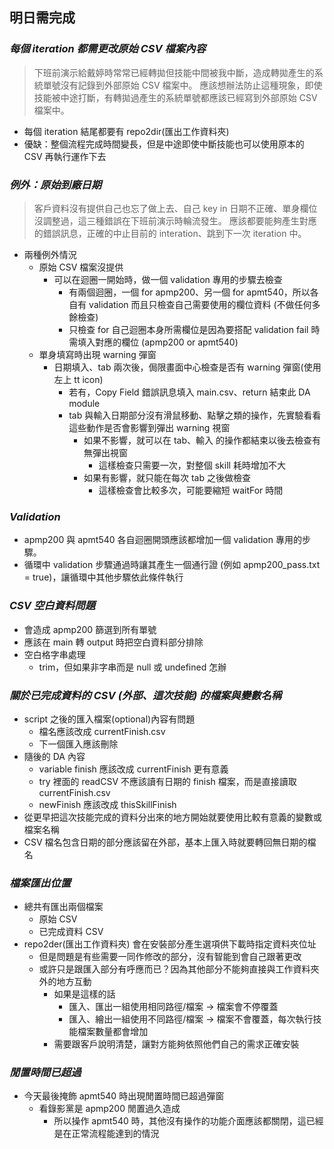 ## **明日需完成**

### _每個 iteration 都需更改原始 CSV 檔案內容_

> 下班前演示給戴婷時常常已經轉拋但技能中間被我中斷，造成轉拋產生的系統單號沒有記錄到外部原始 CSV 檔案中。
> 應該想辦法防止這種現象，即使技能被中途打斷，有轉拋過產生的系統單號都應該已經寫到外部原始 CSV 檔案中。

- 每個 iteration 結尾都要有 repo2dir(匯出工作資料夾)
- 優缺：整個流程完成時間變長，但是中途即使中斷技能也可以使用原本的 CSV 再執行運作下去

### _例外：原始到廠日期_

> 客戶資料沒有提供自己也忘了做上去、自己 key in 日期不正確、單身欄位沒調整過，這三種錯誤在下班前演示時輪流發生。
> 應該都要能夠產生對應的錯誤訊息，正確的中止目前的 interation、跳到下一次 iteration 中。

- 兩種例外情況
  - 原始 CSV 檔案沒提供
    - 可以在迴圈一開始時，做一個 validation 專用的步驟去檢查
      - 有兩個迴圈，一個 for apmp200、另一個 for apmt540，所以各自有 validation 而且只檢查自己需要使用的欄位資料 (不做任何多餘檢查)
      - 只檢查 for 自己迴圈本身所需欄位是因為要搭配 validation fail 時需填入對應的欄位 (apmp200 or apmt540)
  - 單身填寫時出現 warning 彈窗
    - 日期填入、tab 兩次後，侷限畫面中心檢查是否有 warning 彈窗(使用左上 tt icon)
      - 若有，Copy Field 錯誤訊息填入 main.csv、return 結束此 DA module
      - tab 與輸入日期部分沒有滑鼠移動、點擊之類的操作，先實驗看看這些動作是否會影響到彈出 warning 視窗
        - 如果不影響，就可以在 tab、輸入 的操作都結束以後去檢查有無彈出視窗
          - 這樣檢查只需要一次，對整個 skill 耗時增加不大
        - 如果有影響，就只能在每次 tab 之後做檢查
          - 這樣檢查會比較多次，可能要縮短 waitFor 時間

### _Validation_

- apmp200 與 apmt540 各自迴圈開頭應該都增加一個 validation 專用的步驟。
- 循環中 validation 步驟通過時讓其產生一個通行證 (例如 apmp200_pass.txt = true)，讓循環中其他步驟依此條件執行

### _CSV 空白資料問題_

- 會造成 apmp200 篩選到所有單號
- 應該在 main 轉 output 時把空白資料部分排除
- 空白格字串處理
  - trim，但如果非字串而是 null 或 undefined 怎辦

### _關於已完成資料的 CSV (外部、這次技能) 的檔案與變數名稱_

- script 之後的匯入檔案(optional)內容有問題
  - 檔名應該改成 currentFinish.csv
  - 下一個匯入應該刪除
- 隨後的 DA 內容
  - variable finish 應該改成 currentFinish 更有意義
  - try 裡面的 readCSV 不應該讀有日期的 finish 檔案，而是直接讀取 currentFinish.csv
  - newFinish 應該改成 thisSkillFinish
- 從更早把這次技能完成的資料分出來的地方開始就要使用比較有意義的變數或檔案名稱
- CSV 檔名包含日期的部分應該留在外部，基本上匯入時就要轉回無日期的檔名

### _檔案匯出位置_

- 總共有匯出兩個檔案
  - 原始 CSV
  - 已完成資料 CSV
- repo2der(匯出工作資料夾) 會在安裝部分產生選項供下載時指定資料夾位址
  - 但是問題是有些需要一同作修改的部分，沒有智能到會自己跟著更改
  - 或許只是跟匯入部分有呼應而已？因為其他部分不能夠直接與工作資料夾外的地方互動
    - 如果是這樣的話
      - 匯入、匯出一組使用相同路徑/檔案 -> 檔案會不停覆蓋
      - 匯入、繪出一組使用不同路徑/檔案 -> 檔案不會覆蓋，每次執行技能檔案數量都會增加
    - 需要跟客戶說明清楚，讓對方能夠依照他們自己的需求正確安裝

### _閒置時間已超過_

- 今天最後掩飾 apmt540 時出現閒置時間已超過彈窗
  - 看錄影黨是 apmp200 閒置過久造成
    - 所以操作 apmt540 時，其他沒有操作的功能介面應該都關閉，這已經是在正常流程能達到的情況

